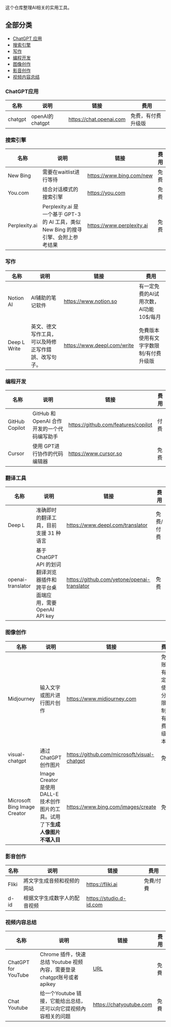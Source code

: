 这个仓库整理AI相关的实用工具。

## 全部分类
- [ChatGPT 应用](#ChatGPT应用)
- [搜索引擎](#搜索引擎)
- [写作](#写作)
- [编程开发](#编程开发)
- [图像创作](#图像创作)
- [影音创作](#影音创作)
- [视频内容总结](#影音创作)

### ChatGPT应用
| 名称 | 说明 | 链接 | 费用 | 
| ---- | ----------------------------- | --- | --- |
| chatgpt | openAI的chatgpt  |https://chat.openai.com | 免费，有付费升级版| 

### 搜索引擎
| 名称 | 说明 | 链接 | 费用 | 
| --- | --- | --- | --- |
| New Bing | 需要在waitlist进行等待 | https://www.bing.com/new | 免费 | 
| You.com | 结合对话模式的搜索引擎 | https://you.com | 免费 |
| Perplexity.ai | Perplexity.ai 是一个基于 GPT-3 的 AI 工具，类似 New Bing 的搜寻引擎、会附上参考结果 | https://www.perplexity.ai | 免费

### 写作
| 名称 | 说明 | 链接 | 费用 | 
| ---- | ----------------------------- | --- | --- |
| Notion AI | AI辅助的笔记软件 | https://www.notion.so| 有一定免费的AI试用次数，AI功能10$/每月 |
| Deep L Write | 英文、德文写作工具，可以及時修正写作錯誤、改写句子。 | https://www.deepl.com/write |  免費版本使用有文字字数限制/有付费升级版 |

### 编程开发
| 名称 | 说明 | 链接 | 费用 | 
| ---- | ----------------------------- | --- | --- | 
| GitHub Copilot | GitHub 和 OpenAI 合作开发的一个代码编写助手 | https://github.com/features/copilot | 付费
| Cursor | 使用 GPT进行协作的代码编辑器 | https://www.cursor.so | 免费 |

### 翻译工具
| 名称 | 说明 | 链接 | 费用 | 
| ---- | ----------------------------- | --- | --- |
| Deep L | 准确即时的翻译工具，目前支援 31 种语言 | https://www.deepl.com/translator | 免费/付费
| openai-translator | 基于 ChatGPT API 的划词翻译浏览器插件和跨平台桌面端应用，需要OpenAI API key | https://github.com/yetone/openai-translator | 免费 |


### 图像创作
| 名称 | 说明 | 链接 | 费用 | 
| ---- | ----------------------------- | --- | --- |
| Midjourney | 输入文字或图片进行图片创作 | https://www.midjourney.com | 免費账户有一定的使用分钟限制，有付费升级版本 |
| visual-chatgpt | 通过 ChatGPT 创作图片 | https://github.com/microsoft/visual-chatgpt | 免费 
| Microsoft Bing Image Creator | Image Creator 是使用 DALL-E 技术创作图片的工具。试用了下**生成人像图片不堪入目** | https://www.bing.com/images/create | 免費

### 影音创作
| 名称 | 说明 | 链接 | 费用 | 
| ---- | ----------------------------- | --- | --- | 
| Fliki | 將文字生成音频和视频的网站 | https://fliki.ai | 免費/付費 |
| d-id | 根据文字生成数字人的配音视频 | https://studio.d-id.com | | 付費，用一定的免费试用额度 |

### 视频内容总结
| 名称 | 说明 | 链接 | 费用 | 
| ---- | ----------------------------- | --- | --- |
| ChatGPT for YouTube | Chrome 插件，快速总结 Youtube 视频內容，需要登录chatgpt账号或者apikey | [URL](https://chatgpt4youtube.com/?ref=producthunt) | 免費 |
| Chat Youtube | 给一个Youtube 链接，它能给出总结，还可以向它提视频內容相关的问题 |https://chatyoutube.com | 免費 |


